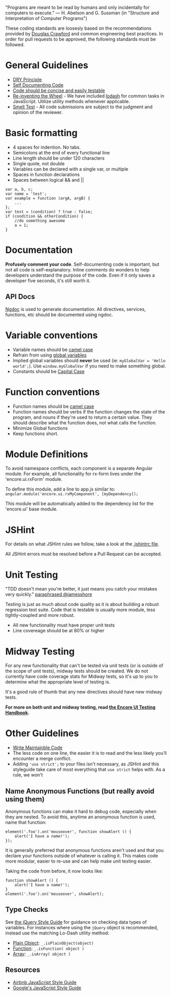 "Programs are meant to be read by humans and only incidentally for computers to execute." — H. Abelson and G. Sussman (in "Structure and Interpretation of Computer Programs")

These coding standards are loosesly based on the recommendations provided by [Douglas Crawford](http://javascript.crockford.com/code.html) and common engineering best practices. In order for pull requests to be approved, the following standards must be followed.

# General Guidelines
* [DRY Principle](http://en.wikipedia.org/wiki/Don't_repeat_yourself)
* [Self Documenting Code](http://en.wikipedia.org/wiki/Self-documenting)
* [Code should be concise and easily testable](http://googletesting.blogspot.com/2008/08/by-miko-hevery-so-you-decided-to.html)
* [Re-inventing the Wheel](http://en.wikipedia.org/wiki/Reinventing_the_wheel) - We have included [lodash](http://lodash.com/docs) for common tasks in JavaScript.  Utilize utility methods whenever applicable.
* [Smell Test](http://en.wiktionary.org/wiki/smell_test) - All code submissions are subject to the judgment and opinion of the reviewer.

# Basic formatting

* 4 spaces for indention. No tabs.
* Semicolons at the end of every functional line
* Line length should be under 120 characters
* Single quote, not double
* Variables can be declared with a single var, or multiple
* Spaces in function declarations
* Spaces between logical && and ||

```
var a, b, c;
var name = 'test';
var example = function (argA, argB) {
    ...
};
var test = (condition) ? true : false;
if (condition && otherCondition) {
    //do something awesome
    a = 1;
}
```

# Documentation

**Profusely comment your code**. Self-documenting code is important, but not all code is self-explanatory. Inline comments do wonders to help developers understand the purpose of the code. Even if it only saves a developer five seconds, it's still worth it.

## API Docs

[Ngdoc](https://github.com/angular/angular.js/wiki/Writing-AngularJS-Documentation) is used to generate documentation. All directives, services, functions, etc should be documented using ngdoc.

# Variable conventions

* Variable names should be [camel case](http://en.wikipedia.org/wiki/CamelCase#Programming_and_coding)
* Refrain from using [global variables](http://en.wikipedia.org/wiki/Global_variables)
* Implied global variables should **never** be used (ie: `myGlobalVar = 'Hello world';`). Use `window.myGlobalVar` if you need to make something global.
* Constants should be [Capital Case](http://en.wikipedia.org/wiki/All_caps)

# Function conventions

* Function names should be [camel case](http://en.wikipedia.org/wiki/CamelCase#Programming_and_coding)
* Function names should be verbs if the function changes the state of the program, and nouns if they're used to return a certain value. They should describe what the function does, not what calls the function.
* Minimize Global functions
* Keep functions short.

# Module Definitions

To avoid namespace conflicts, each component is a separate Angular module. For example, all functionality for rx-form lives under the 'encore.ui.rxForm' module.

To define this module, add a line to app.js similar to:
`angular.module('encore.ui.rxMyComponent', [myDependency]);`

This module will be automatically added to the dependency list for the 'encore.ui' base module.

# JSHint

For details on what JSHint rules we follow, take a look at the [.jshintrc file](../.jshintrc).

All JSHint errors must be resolved before a Pull Request can be accepted.

# Unit Testing

"TDD doesn't mean you're better, it just means you catch your mistakes very quickly." [paraphrased @jamesshore](https://twitter.com/klamping/status/314765397184368640)

Testing is just as much about code quality as it is about building a robust regression test suite. Code that is testable is usually more module, less tightly-coupled and more robust.

* All new functionality must have proper unit tests
* Line covereage should be at 80% or higher

# Midway Testing

For any new functionality that can't be tested via unit tests (or is outside of the scope of unit tests), midway tests should be created. We do not currently have code coverage stats for Midway tests, so it's up to you to determine what the appropriate level of testing is.

It's a good rule of thumb that any new directives should have new midway tests.

**For more on both unit and midway testing, read [the Encore UI Testing Handbook](./testing.md).**

# Other Guidelines

* [Write Maintainble Code](http://www.youtube.com/watch?v=c-kav7Tf834)
* The less code on one line, the easier it is to read and the less likely you’ll encounter a merge conflict.
* Adding `'use strict';` to your files isn't necessary, as JSHint and this styleguide take care of most everything that `use strict` helps with. As a rule, we won't

## Name Anonymous Functions (but really avoid using them)

Anonymous functions can make it hard to debug code, especially when they are nested. To avoid this, anytime an anonymous function is used, name that function:

```
element('.foo').on('mouseover', function showAlert () {
    alert('I have a name!');
});
```

It is generally preferred that anonymous functions aren't used and that you declare your functions outside of whatever is calling it. This makes code more modular, easier to re-use and can help make unit testing easier.

Taking the code from before, it now looks like:

```
function showAlert () {
    alert('I have a name!');
}
element('.foo').on('mouseover', showAlert);
```

## Type Checks

See [the jQuery Style Guide](http://contribute.jquery.org/style-guide/js/#type-checks) for guidance on checking data types of variables. For instances where using the `jQuery` object is recommended, instead use the matching Lo-Dash utility method:

 - [Plain Object](http://lodash.com/docs#isPlainObject): `_.isPlainObject(object)`
 - [Function](http://lodash.com/docs#isFunction): `_.isFunction( object )`
 - [Array](http://lodash.com/docs#isArray): `_.isArray( object )`

## Resources

* [Airbnb JavaScript Style Guide](https://github.com/airbnb/javascript)
* [Google's JavaScript Style Guide](http://google-styleguide.googlecode.com/svn/trunk/javascriptguide.xml)